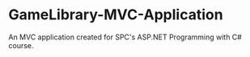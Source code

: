 # GameLibrary-MVC-Application
An MVC application created for SPC's ASP.NET Programming with C# course.
